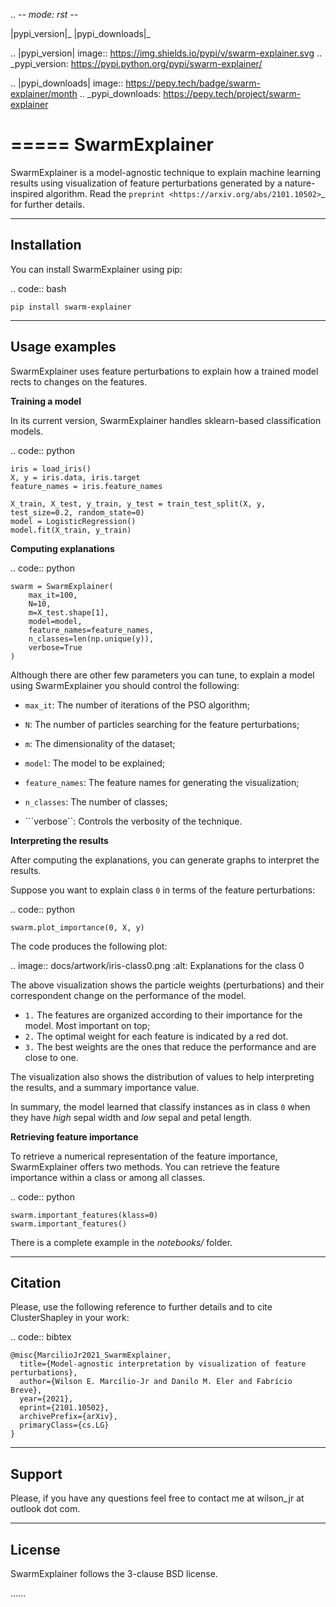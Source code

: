 .. -*- mode: rst -*-

|pypi_version|_ |pypi_downloads|_

.. |pypi_version| image:: https://img.shields.io/pypi/v/swarm-explainer.svg
.. _pypi_version: https://pypi.python.org/pypi/swarm-explainer/

.. |pypi_downloads| image:: https://pepy.tech/badge/swarm-explainer/month
.. _pypi_downloads: https://pepy.tech/project/swarm-explainer

=====
SwarmExplainer
=====

SwarmExplainer is a model-agnostic technique to explain machine learning results using visualization of feature perturbations generated by a nature-inspired algorithm. Read the `preprint <https://arxiv.org/abs/2101.10502>`_ for further details.

-----------
Installation
-----------

You can install SwarmExplainer using pip:

.. code:: bash

    pip install swarm-explainer

--------------
Usage examples
--------------

SwarmExplainer uses feature perturbations to explain how a trained model rects to changes on the features.

**Training a model**

In its current version, SwarmExplainer handles sklearn-based classification models.

.. code:: python 

    iris = load_iris()
    X, y = iris.data, iris.target
    feature_names = iris.feature_names
   
    X_train, X_test, y_train, y_test = train_test_split(X, y, test_size=0.2, random_state=0)
    model = LogisticRegression()
    model.fit(X_train, y_train)


**Computing explanations**

.. code:: python

    swarm = SwarmExplainer(
        max_it=100, 
        N=10, 
        m=X_test.shape[1], 
        model=model, 
        feature_names=feature_names, 
        n_classes=len(np.unique(y)), 
        verbose=True
    )

Although there are other few parameters you can tune, to explain a model using SwarmExplainer you should control the following:

-  ``max_it``: The number of iterations of the PSO algorithm;

-  ``N``: The number of particles searching for the feature perturbations;

-  ``m``: The dimensionality of the dataset;

-  ``model``: The model to be explained;

-  ``feature_names``: The feature names for generating the visualization;

-  ``n_classes``: The number of classes;

- ```verbose``: Controls the verbosity of the technique.


**Interpreting the results**

After computing the explanations, you can generate graphs to interpret the results.

Suppose you want to explain class ``0`` in terms of the feature perturbations:


.. code:: python

    swarm.plot_importance(0, X, y)

The code produces the following plot:

.. image:: docs/artwork/iris-class0.png
	:alt: Explanations for the class 0

The above visualization shows the particle weights (perturbations) and their correspondent change on the performance of the model.

- ``1.`` The features are organized according to their importance for the model. Most important on top;
- ``2.`` The optimal weight for each feature is indicated by a red dot.
- ``3.`` The best weights are the ones that reduce the performance and are close to one.

The visualization also shows the distribution of values to help interpreting the results, and a summary importance value.

In summary, the model learned that classify instances as in class ``0`` when they have *high* sepal width and *low* sepal and petal length.


**Retrieving feature importance**

To retrieve a numerical representation of the feature importance, SwarmExplainer offers two methods. You can retrieve the feature importance within a class or among all classes.

.. code:: python 

    swarm.important_features(klass=0)
    swarm.important_features()


There is a complete example in the *notebooks/* folder.





--------
Citation
--------

Please, use the following reference to further details and to cite ClusterShapley in your work:

.. code:: bibtex

    @misc{MarcilioJr2021_SwarmExplainer,
      title={Model-agnostic interpretation by visualization of feature perturbations}, 
      author={Wilson E. Marcílio-Jr and Danilo M. Eler and Fabrício Breve},
      year={2021},
      eprint={2101.10502},
      archivePrefix={arXiv},
      primaryClass={cs.LG}
    }

-----------
Support 
-----------

Please, if you have any questions feel free to contact me at wilson_jr at outlook dot com.

-------
License
-------

SwarmExplainer follows the 3-clause BSD license.

......



